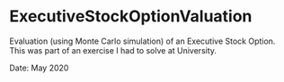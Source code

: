 # ExecutiveStockOptionValuation
Evaluation (using Monte Carlo simulation) of an Executive Stock Option.
This was part of an exercise I had to solve at University.

Date: May 2020
